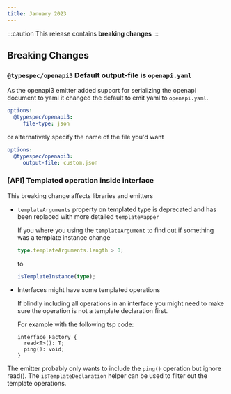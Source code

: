 ```yaml
---
title: January 2023
---
```


:::caution
This release contains **breaking changes**
:::

## Breaking Changes

### `@typespec/openapi3` Default output-file is `openapi.yaml`

As the openapi3 emitter added support for serializing the openapi document to yaml it changed the default to emit yaml to `openapi.yaml`.

```yaml
options:
  @typespec/openapi3:
     file-type: json
```

or alternatively specify the name of the file you'd want

```yaml
options:
  @typespec/openapi3:
     output-file: custom.json
```

### [API] Templated operation inside interface

This breaking change affects libraries and emitters

- `templateArguments` property on templated type is deprecated and has been replaced with more detailed `templateMapper`

  If you where you using the `templateArgument` to find out if something was a template instance change

  ```ts
  type.templateArguments.length > 0;
  ```

  to

  ```ts
  isTemplateInstance(type);
  ```

- Interfaces might have some templated operations

  If blindly including all operations in an interface you might need to make sure the operation is not a template declaration first.

  For example with the following tsp code:

  ```typespec
  interface Factory {
    read<T>(): T;
    ping(): void;
  }
  ```

The emitter probably only wants to include the `ping()` operation but ignore read(). The `isTemplateDeclaration` helper can be used to filter out the template operations.
